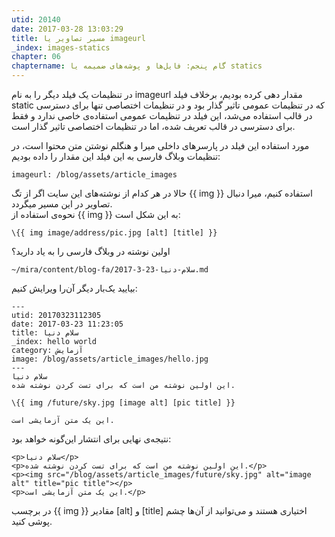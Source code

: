 ```yaml
---
utid: 20140
date: 2017-03-28 13:03:29
title: مسیر تصاویر یا imageurl
_index: images-statics
chapter: 06
chaptername: گام پنجم: فایل‌ها و پوشه‌های ضمیمه یا statics
---
```

در تنظیمات یک فیلد دیگر را به نام imageurl مقدار دهی کرده بودیم، برخلاف فیلد static که در تنظیمات عمومی تاثیر گذار بود و در تنظیمات اختصاصی تنها برای دسترسی در قالب استفاده می‌شد، این فیلد در تنظیمات عمومی استفاده‌ی خاصی ندارد و فقط برای دسترسی در قالب تعریف شده، اما در تنظیمات اختصاصی تاثیر گذار است.

مورد استفاده این فیلد در پارسرهای داخلی میرا و هنگلم نوشتن متن محتوا است، در تنظیمات وبلاگ فارسی به این فیلد این مقدار را داده بودیم:

	imageurl: /blog/assets/article_images

حالا در هر کدام از نوشته‌های این سایت اگر از تگ \{{ img }} استفاده کنیم، میرا دنبال تصاویر در این مسیر میگردد.  
نحوه‌ی استفاده از \{{ img }} به این شکل است:

	\{{ img image/address/pic.jpg [alt] [title] }}

اولین نوشته در وبلاگ فارسی را به یاد دارید؟

	~/mira/content/blog-fa/2017-3-23-سلام-دنیا.md

بیایید یک‌بار دیگر آن‌را ویرایش کنیم:

	---
	utid: 20170323112305
	date: 2017-03-23 11:23:05
	title: سلام دنیا
	_index: hello world
	category: آزمایش
	image: /blog/assets/article_images/hello.jpg
	---
	سلام دنیا  
	این اولین نوشته من است که برای تست کردن نوشته شده.

	\{{ img /future/sky.jpg [image alt] [pic title] }}

	این یک متن آزمایشی است.


نتیجه‌ی نهایی برای انتشار این‌گونه خواهد بود:

	<p>سلام دنیا</p>
	<p>این اولین نوشته من است که برای تست کردن نوشته شده.</p>
	<p><img src="/blog/assets/article_images/future/sky.jpg" alt="image alt" title="pic title"></p>
	<p>این یک متن آزمایشی است.</p>

در برچسب \{{ img }} مقادیر [alt] و [title] اختیاری هستند و می‌توانید از آن‌ها چشم پوشی کنید.
